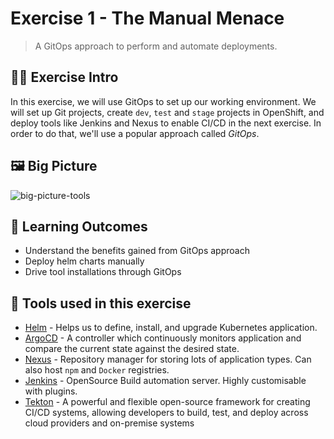 # Exercise 1 - The Manual Menace
> A GitOps approach to perform and automate deployments.
## 👨‍🍳 Exercise Intro
In this exercise, we will use GitOps to set up our working environment. We will set up Git projects, create `dev`, `test` and `stage` projects in OpenShift, and deploy tools like Jenkins and Nexus to enable CI/CD in the next exercise. In order to do that, we'll use a popular approach called _GitOps_.

## 🖼️ Big Picture
![big-picture-tools](images/big-picture-tools.jpg)

## 🔮 Learning Outcomes
* Understand the benefits gained from GitOps approach
* Deploy helm charts manually
* Drive tool installations through GitOps

## 🔨 Tools used in this exercise
* <span style="color:blue;">[Helm](https://helm.sh/)</span> - Helps us to define, install, and upgrade Kubernetes application.
* <span style="color:blue;">[ArgoCD](https://argoproj.github.io/argo-cd/)</span> - A controller which continuously monitors application and compare the current state against the desired state.
* <span style="color:blue;">[Nexus](https://www.sonatype.com/nexus-repository-sonatype)</span> - Repository manager for storing lots of application types. Can also host `npm` and `Docker` registries.
* <span style="color:blue;">[Jenkins](https://jenkins.io/)</span> - OpenSource Build automation server. Highly customisable with plugins.
* <span style="color:blue;"> [Tekton](https://tekton.dev/)</span> - A powerful and flexible open-source framework for creating CI/CD systems, allowing developers to build, test, and deploy across cloud providers and on-premise systems
